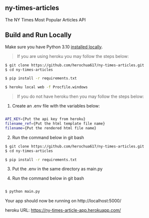 ## ny-times-articles
The NY Times Most Popular Articles API

## Build and Run Locally
Make sure you have Python 3.10 [installed locally](https://docs.python-guide.org/starting/installation/). 

> If you are using heroku you may follow the steps below:

```sh
$ git clone https://github.com/herochua617/ny-times-articles.git
$ cd ny-times-articles

$ pip install -r requirements.txt

$ heroku local web -f Procfile.windows
```
> If you do not have heroku then you may follow the steps below:

1. Create an .env file with the variables below:

``` sh

API_KEY={Put the api key from heroku}
filename_ref={Put the html template file name}
filename={Put the rendered html file name}

```

2. Run the command below in git bash
```sh
$ git clone https://github.com/herochua617/ny-times-articles.git
$ cd ny-times-articles

$ pip install -r requirements.txt

```

3. Put the .env in the same directory as main.py


4. Run the command below in git bash

``` sh

$ python main.py

```

Your app should now be running on http://localhost:5000/

heroku URL: https://ny-times-article-app.herokuapp.com/

